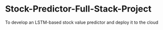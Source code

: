 # Stock-Predictor-Full-Stack-Project
To develop an LSTM-based stock value predictor and deploy it to the cloud
